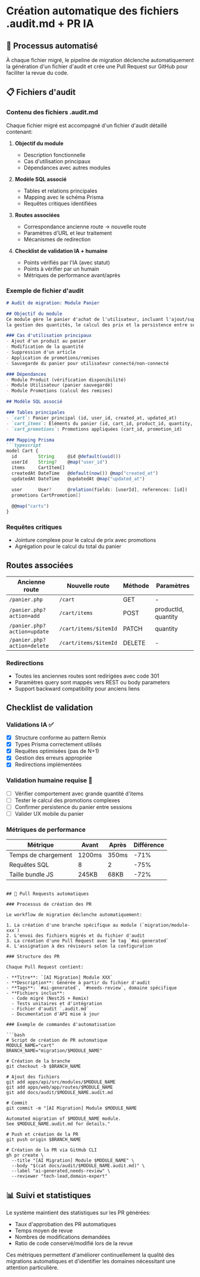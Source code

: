 # Création automatique des fichiers .audit.md + PR IA

## 🔄 Processus automatisé

À chaque fichier migré, le pipeline de migration déclenche automatiquement la génération d'un fichier d'audit et crée une Pull Request sur GitHub pour faciliter la revue du code.

## 📋 Fichiers d'audit

### Contenu des fichiers .audit.md

Chaque fichier migré est accompagné d'un fichier d'audit détaillé contenant:

1. **Objectif du module**
   - Description fonctionnelle
   - Cas d'utilisation principaux
   - Dépendances avec autres modules

2. **Modèle SQL associé**
   - Tables et relations principales
   - Mapping avec le schéma Prisma
   - Requêtes critiques identifiées

3. **Routes associées**
   - Correspondance ancienne route → nouvelle route
   - Paramètres d'URL et leur traitement
   - Mécanismes de redirection

4. **Checklist de validation IA + humaine**
   - Points vérifiés par l'IA (avec statut)
   - Points à vérifier par un humain
   - Métriques de performance avant/après

### Exemple de fichier d'audit

```markdown
# Audit de migration: Module Panier

## Objectif du module
Ce module gère le panier d'achat de l'utilisateur, incluant l'ajout/suppression de produits, 
la gestion des quantités, le calcul des prix et la persistence entre sessions.

### Cas d'utilisation principaux
- Ajout d'un produit au panier
- Modification de la quantité
- Suppression d'un article
- Application de promotions/remises
- Sauvegarde du panier pour utilisateur connecté/non-connecté

### Dépendances
- Module Produit (vérification disponibilité)
- Module Utilisateur (panier sauvegardé)
- Module Promotions (calcul des remises)

## Modèle SQL associé

### Tables principales
- `cart`: Panier principal (id, user_id, created_at, updated_at)
- `cart_items`: Éléments du panier (id, cart_id, product_id, quantity, price)
- `cart_promotions`: Promotions appliquées (cart_id, promotion_id)

### Mapping Prisma
```typescript
model Cart {
  id        String     @id @default(uuid())
  userId    String?    @map("user_id")
  items     CartItem[]
  createdAt DateTime   @default(now()) @map("created_at")
  updatedAt DateTime   @updatedAt @map("updated_at")
  
  user      User?      @relation(fields: [userId], references: [id])
  promotions CartPromotion[]

  @@map("carts")
}
```

### Requêtes critiques
- Jointure complexe pour le calcul de prix avec promotions
- Agrégation pour le calcul du total du panier

## Routes associées

| Ancienne route | Nouvelle route | Méthode | Paramètres |
|----------------|---------------|---------|------------|
| `/panier.php` | `/cart` | GET | - |
| `/panier.php?action=add` | `/cart/items` | POST | productId, quantity |
| `/panier.php?action=update` | `/cart/items/$itemId` | PATCH | quantity |
| `/panier.php?action=delete` | `/cart/items/$itemId` | DELETE | - |

### Redirections
- Toutes les anciennes routes sont redirigées avec code 301
- Paramètres query sont mappés vers REST ou body parameters
- Support backward compatibility pour anciens liens

## Checklist de validation

### Validations IA ✅
- [x] Structure conforme au pattern Remix
- [x] Types Prisma correctement utilisés
- [x] Requêtes optimisées (pas de N+1)
- [x] Gestion des erreurs appropriée
- [x] Redirections implémentées

### Validation humaine requise 👤
- [ ] Vérifier comportement avec grande quantité d'items
- [ ] Tester le calcul des promotions complexes
- [ ] Confirmer persistence du panier entre sessions
- [ ] Valider UX mobile du panier

### Métriques de performance
| Métrique | Avant | Après | Différence |
|----------|-------|-------|------------|
| Temps de chargement | 1200ms | 350ms | -71% |
| Requêtes SQL | 8 | 2 | -75% |
| Taille bundle JS | 245KB | 68KB | -72% |
```

## 🔀 Pull Requests automatiques

### Processus de création des PR

Le workflow de migration déclenche automatiquement:

1. La création d'une branche spécifique au module (`migration/module-xxx`)
2. L'envoi des fichiers migrés et du fichier d'audit
3. La création d'une Pull Request avec le tag `#ai-generated`
4. L'assignation à des réviseurs selon la configuration

### Structure des PR

Chaque Pull Request contient:

- **Titre**: `[AI Migration] Module XXX`
- **Description**: Générée à partir du fichier d'audit
- **Tags**: `#ai-generated`, `#needs-review`, domaine spécifique
- **Fichiers inclus**:
  - Code migré (NestJS + Remix)
  - Tests unitaires et d'intégration
  - Fichier d'audit `.audit.md`
  - Documentation d'API mise à jour

### Exemple de commandes d'automatisation

```bash
# Script de création de PR automatique
MODULE_NAME="cart"
BRANCH_NAME="migration/$MODULE_NAME"

# Création de la branche
git checkout -b $BRANCH_NAME

# Ajout des fichiers
git add apps/api/src/modules/$MODULE_NAME
git add apps/web/app/routes/$MODULE_NAME
git add docs/audit/$MODULE_NAME.audit.md

# Commit
git commit -m "[AI Migration] Module $MODULE_NAME

Automated migration of $MODULE_NAME module.
See $MODULE_NAME.audit.md for details."

# Push et création de la PR
git push origin $BRANCH_NAME

# Création de la PR via GitHub CLI
gh pr create \
  --title "[AI Migration] Module $MODULE_NAME" \
  --body "$(cat docs/audit/$MODULE_NAME.audit.md)" \
  --label "ai-generated,needs-review" \
  --reviewer "tech-lead,domain-expert"
```

## 📊 Suivi et statistiques

Le système maintient des statistiques sur les PR générées:

- Taux d'approbation des PR automatiques
- Temps moyen de revue
- Nombres de modifications demandées
- Ratio de code conservé/modifié lors de la revue

Ces métriques permettent d'améliorer continuellement la qualité des migrations automatiques et d'identifier les domaines nécessitant une attention particulière.

